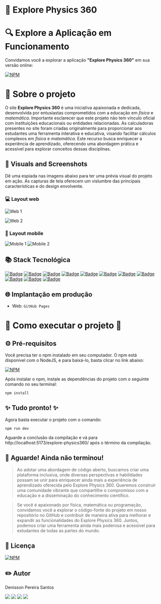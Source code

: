 # 📗  Explore Physics 360


# 🔍 Explore a Aplicação em Funcionamento

Convidamos você a explorar a aplicação **"Explore Physics 360"** em sua versão online: 

[![NPM](https://img.shields.io/badge/Clique%20Aqui-8A2BE2)](https://denissonpereira.github.io/explore-physics360/)

# 📑 Sobre o projeto 

O site **Explore Physics 360** é uma iniciativa apaixonada e dedicada, desenvolvida por entusiastas comprometidos com a educação em *física* e *matemática*. Importante esclarecer que este projeto não tem vínculo oficial com instituições educacionais ou entidades relacionadas. As calculadoras presentes no site foram criadas originalmente para proporcionar aos estudantes uma ferramenta interativa e educativa, visando facilitar cálculos complexos em *física* e *matemática*. Este recurso busca enriquecer a experiência de aprendizado, oferecendo uma abordagem prática e acessível para explorar conceitos dessas disciplinas.

## 📸 Visuals and Screenshots

Dê uma espiada nas imagens abaixo para ter uma prévia visual do projeto em ação. As capturas de tela oferecem um vislumbre das principais características e do design envolvente.

### 💻 Layout web
![Web 1](./public/web1.png) 

![Web 2](./public/web2.png) 

### 📱 Layout mobile
![Mobile 1](./public/mob1.jpg) ![Mobile 2](./public/mob2.jpg)

## 📚 Stack Tecnológica

[![Badge](https://img.shields.io/badge/Vite%20-%238A2BE2?style=flat&logo=vite&logoColor=white)](https://vitejs.dev/)
[![Badge](https://img.shields.io/badge/ReactJs-v18.2.0-blue?style=flat&logo=react&logoColor=white)](https://react.dev/)
[![Badge](https://img.shields.io/badge/React%20Router-6.20.0-%238A2BE2?style=flat&logo=react-router&logoColor=white)](https://reactrouter.com/)
[![Badge](https://img.shields.io/badge/Icons-v4.2.0-hotpink?style=flat&logo=react&logoColor=white)](https://react-icons.github.io/react-icons/)
[![Badge](https://img.shields.io/badge/HTML-orange?style=flat&logo=html5&logoColor=white)](https://www.w3.org/html/)
[![Badge](https://img.shields.io/badge/Sass-purple?style=flat&logo=sass&logoColor=white)](https://sass-lang.com/)
[![Badge](https://img.shields.io/badge/Less-blue?style=flat&logo=less&logoColor=white)](http://lesscss.org/)
[![Badge](https://img.shields.io/badge/TypeScript-blue?style=flat&logo=typescript&logoColor=white)](https://www.typescriptlang.org/)
[![Badge](https://img.shields.io/badge/Node.js-v21.4.0-green?style=flat&logo=node.js&logoColor=white)](https://nodejs.org/)
[![Badge](https://img.shields.io/badge/React_Bootstrap-v2.9.1-purple?style=flat&logo=bootstrap&logoColor=white)](https://react-bootstrap.netlify.app/)
[![Badge](https://img.shields.io/badge/Math.js-%23327ECC?style=flat&logo=javascript&logoColor=white)](https://mathjs.org/)



## 🌐 Implantação em produção

- Web: `GitHub Pages`

# 🚀 Como executar o projeto 🚀

## ⚙ Pré-requisitos

Você precisa ter o npm instalado em seu computador. O npm está disponível com o NodeJS, e para baixá-lo, basta clicar no link abaixo:

[![NPM](https://img.shields.io/npm/v/npm.svg?logo=npm)](https://nodejs.org/en) 

Após instalar o npm, instale as dependências do projeto com o seguinte comando no seu terminal:

```
npm install
```

## ✨ Tudo pronto! ✨

Agora basta executar o projeto com o comando:

```
npm run dev
```

Aguarde a conclusão da compilação e vá para http://localhost:5173/explore-physics360/ após o término da compilação.

## 🚨 Aguarde! Ainda não terminou!

>Ao adotar uma abordagem de código aberto, buscamos criar uma plataforma inclusiva, onde diversas perspectivas e habilidades possam se unir para enriquecer ainda mais a experiência de aprendizado oferecida pelo Explore Physics 360. Queremos construir uma comunidade vibrante que compartilhe o compromisso com a educação e a disseminação do conhecimento científico.

>Se você é apaixonado por física, matemática ou programação, convidamos você a explorar o código-fonte do projeto em nosso repositório no GitHub e contribuir de maneira ativa para melhorar e expandir as funcionalidades do Explore Physics 360. Juntos, podemos criar uma ferramenta ainda mais poderosa e acessível para estudantes de todas as partes do mundo.

## 📜 Licença

[![NPM](https://img.shields.io/npm/l/react)](https://github.com/DenissonPereira/explore-physics360/blob/main/LICENSE) 

## ✏️ Autor 

Denisson Pereira Santos

<div> 
<a href="https://www.linkedin.com/in/denisson-pereira" target="_blank"><img src="https://img.shields.io/badge/-LinkedIn-%230077B5?style=for-the-badge&logo=linkedin&logoColor=white"  target="_blank"></a> 
<a href="https://denissonpereira.com" target="_blank"><img src="https://img.shields.io/badge/Meu%20Site-%2333cc33?style=for-the-badge&logo=fontawesome&logoColor=white&logoWidth=15&labelColor=black"  target="_blank"></a> 
<a href="https://github.com/DenissonPereira" target="_blank"><img src="https://img.shields.io/badge/GitHub-%23181717?style=for-the-badge&logo=github&logoColor=white&logoWidth=15&labelColor=black"  target="_blank"></a> 
<a href="https://www.instagram.com/denisson_pereira1?igshid=OGQ5ZDc2ODk2ZA%3D%3D&utm_source=qr" target="_blank"><img src="https://img.shields.io/badge/-Instagram-%23E4405F?style=for-the-badge&logo=instagram&logoColor=white"></a>
</div>&nbsp;&nbsp;